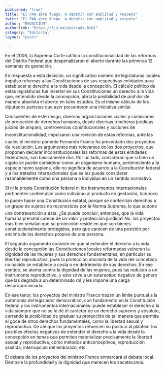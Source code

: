 ```yaml
---
published: "true"
title: "El PAN abre fuego. A debatir con amplitud y respeto"
twitt: "El PAN abre fuego. A debatir con amplitud y respeto"
author: "REDACCION"
authorlink: "https://ljz.mx/acercade.html"
category: "Editorial"
layout: "posts"

---
```



  En el 2008, la Suprema Corte ratificó la constitucionalidad de las reformas del Distrito Federal que despenalizaron el aborto durante las primeras 12 semanas de gestación.



  En respuesta a esta decisión, un significativo número de legislaturas locales impulsó reformas a las Constituciones de sus respectivas entidades para establecer el derecho a la vida desde la concepción. El cálculo político de estas legislaturas fue insertar en sus Constituciones un derecho a la vida que, entendido desde la concepción, abría la posibilidad de prohibir de manera absoluta el aborto en tales estados. Es el mismo cálculo de los diputados panistas que ayer presentaron una iniciativa similar.



  Conscientes de este riesgo, diversas organizaciones civiles y comisiones de protección de derechos humanos, desde diversas trincheras jurídicas juicios de amparo, controversias constitucionales y acciones de inconstitucionalidad, impulsaron una revisión de estas reformas, ante las cuales el ministro ponente Fernando Franco ha presentado dos proyectos de resolución. Los argumentos más relevantes de los dos proyectos, que proponen declarar inconstitucionales las reformas de estas entidades federativas, son básicamente dos. Por un lado, consideran que si bien un cigoto se puede considerar como un organismo humano, perteneciente a la especie homo sapiens, ello no significa de acuerdo a la Constitución federal y a los tratados internacionales que se les pueda considerar razonablemente como una persona o individuo en un sentido normativo.



  Si ni la propia Constitución federal ni los instrumentos internacionales pertinentes contemplan como individuo al producto en gestación, tampoco lo puede hacer una Constitución estatal, porque se conferirían derechos a un grupo de sujetos no reconocidos por la Norma Suprema, lo que supone una contravención a ésta. ¿Se puede concluir, entonces, que la vida humana prenatal carece de un valor y protección jurídica? No: los proyectos más bien señalan que su protección reside en que son bienes constitucionalmente protegidos, pero que carecen de una posición por encima de los derechos propios de una persona.



  El segundo argumento consiste en que al entender el derecho a la vida desde la concepción las Constituciones locales reformadas vulneran la dignidad de las mujeres y sus derechos fundamentales, en particular su libertad reproductiva, pues la protección absoluta de la vida del concebido no nacido se establece a costa o en detrimento de sus derechos. En ese sentido, se atenta contra la dignidad de las mujeres, pues las reducen a un instrumento reproductivo, y esto sirve a un estereotipo negativo de género que las degrada a un determinado rol y les impone una carga desproporcionada.



  En ese tenor, los proyectos del ministro Franco trazan un límite puntual a la autonomía del legislador democrático, con fundamento en la Constitución federal y los instrumentos internacionales: puede establecer el derecho a la vida siempre que no se le dé el carácter de un derecho supremo y absoluto, cerrando la posibilidad de graduar su protección de tal manera que permita el goce de otros derechos fundamentales, como la libertad sexual y reproductiva. De ahí que los proyectos refuercen su postura al plantear los posibles efectos negativos de entender el derecho a la vida desde la concepción en temas que permiten materializar precisamente la libertad sexual y reproductiva, como métodos anticonceptivos, reproducción asistida, interrupción del embarazo, etc.



  El debate de los proyectos del ministro Franco enmarcará el debate local. Démosle la profundidad y la dignidad que merecen los zacatecanos.

